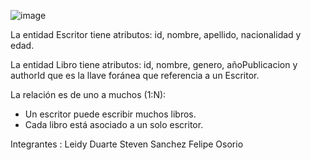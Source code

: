 ![image](https://github.com/user-attachments/assets/fe00e9bb-af5b-44ca-ad2e-6317d664e0c7)



La entidad Escritor tiene atributos: id, nombre, apellido, nacionalidad y edad.

La entidad Libro tiene atributos: id, nombre, genero, añoPublicacion y authorId que es la llave foránea que referencia a un Escritor.

La relación es de uno a muchos (1:N):
- Un escritor puede escribir muchos libros.
- Cada libro está asociado a un solo escritor.


Integrantes :
Leidy Duarte 
Steven Sanchez
Felipe Osorio
